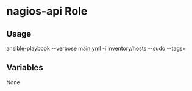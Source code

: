 # nagios-api Role

## Usage

ansible-playbook --verbose main.yml -i inventory/hosts --sudo --tags=

## Variables

None
